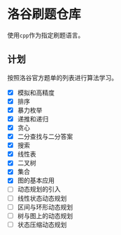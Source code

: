 # 洛谷刷题仓库

使用`cpp`作为指定刷题语言。

## 计划

按照洛谷官方题单的列表进行算法学习。

- [x] 模拟和高精度
- [x] 排序
- [x] 暴力枚举
- [x] 递推和递归
- [x] 贪心
- [x] 二分查找与二分答案
- [x] 搜索
- [x] 线性表
- [x] 二叉树
- [x] 集合
- [x] 图的基本应用
- [ ] 动态规划的引入
- [ ] 线性状态动态规划
- [ ] 区间与环形动态规划
- [ ] 树与图上的动态规划
- [ ] 状态压缩动态规划